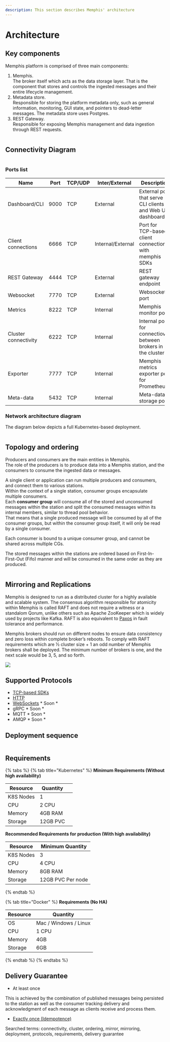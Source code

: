 ```yaml
---
description: This section describes Memphis' architecture
---
```


# Architecture

## Key components

Memphis platform is comprised of three main components:

1. Memphis.\
   The broker itself which acts as the data storage layer. That is the component that stores and controls the ingested messages and their entire lifecycle management.
2. Metadata store.\
   Responsible for storing the platform metadata only, such as general information, monitoring, GUI state, and pointers to dead-letter messages. The metadata store uses Postgres.
3. REST Gateway.\
   Responsible for exposing Memphis management and data ingestion through REST requests.

<figure><img src="../.gitbook/assets/memphis key components.jpeg" alt=""><figcaption></figcaption></figure>

## Connectivity Diagram

<figure><img src="../.gitbook/assets/connectivity.jpeg" alt=""><figcaption></figcaption></figure>

### Ports list

| Name                 | Port | TCP/UDP | Inter/External    | Description                                                    |
| -------------------- | ---- | ------- | ----------------- | -------------------------------------------------------------- |
| Dashboard/CLI        | 9000 | TCP     | External          | External port that serve CLI clients and Web UI dashboard      |
| Client connections   | 6666 | TCP     | Internal/External | Port for TCP-based client connections with memphis SDKs        |
| REST Gateway         | 4444 | TCP     | External          | REST gateway endpoint                                          |
| Websocket            | 7770 | TCP     | External          | Websocket port                                                 |
| Metrics              | 8222 | TCP     | Internal          | Memphis monitor port                                           |
| Cluster connectivity | 6222 | TCP     | Internal          | Internal port for connectiovity between brokers in the cluster |
| Exporter             | 7777 | TCP     | Internal          | Memphis metrics exporter port for Prometheus                   |
| Meta-data            | 5432 | TCP     | Internal          | Meta-data storage port                                         |

### Network architecture diagram

The diagram below depicts a full Kubernetes-based deployment.

<figure><img src="../.gitbook/assets/network diagram.jpeg" alt=""><figcaption></figcaption></figure>

## Topology and ordering

Producers and consumers are the main entities in Memphis.\
The role of the producers is to produce data into a Memphis station, and the consumers to consume the ingested data or messages.

A single client or application can run multiple producers and consumers, and connect them to various stations. \
Within the context of a single station, consumer groups encapsulate multiple consumers.\
Each **consumer group** will consume all of the stored and unconsumed messages within the station and split the consumed messages within its internal members, similar to thread pool behavior. \
That means that a single produced message will be consumed by all of the consumer groups, but within the consumer group itself, it will only be read by a single consumer.

Each consumer is bound to a unique consumer group, and cannot be shared across multiple CGs.

The stored messages within the stations are ordered based on First-In-First-Out (Fifo) manner and will be consumed in the same order as they are produced.

<figure><img src="../.gitbook/assets/Architecture 2 (2).png" alt=""><figcaption></figcaption></figure>

## Mirroring and Replications

Memphis is designed to run as a distributed cluster for a highly available and scalable system. The consensus algorithm responsible for atomicity within Memphis is called RAFT and does not require a witness or a standalom Qorum, unlike others such as Apache ZooKeeper which is widely used by projects like Kafka. RAFT is also equivalent to [Paxos](https://en.wikipedia.org/wiki/Paxos\_\(computer\_science\)) in fault tolerance and performance.

Memphis brokers should run on different nodes to ensure data consistency and zero loss within complete broker’s reboots. To comply with RAFT requirements which are ½ cluster size + 1 an odd number of Memphis brokers shall be deployed. The minimum number of brokers is one, and the next scale would be 3, 5, and so forth.

![](../.gitbook/assets/replications.jpeg)

## Supported Protocols

* [TCP-based SDKs](../client-libraries/nats-jetstream.md)
* [HTTP](https://github.com/memphisdev/memphis-http-proxy)
* [WebSockets](https://github.com/orgs/memphisdev/projects/2/views/1?pane=issue\&itemId=14008452) \* Soon \*
* gRPC \* Soon \*
* MQTT \* Soon \*
* AMQP \* Soon \*

## Deployment sequence

<figure><img src="../.gitbook/assets/deployment.jpeg" alt=""><figcaption></figcaption></figure>

## Requirements

{% tabs %}
{% tab title="Kubernetes" %}
**Minimum Requirements (Without high availability)**

<table><thead><tr><th>Resource</th><th>Quantity</th><th data-hidden></th></tr></thead><tbody><tr><td>K8S Nodes</td><td>1</td><td></td></tr><tr><td>CPU</td><td>2 CPU</td><td></td></tr><tr><td>Memory</td><td>4GB RAM</td><td></td></tr><tr><td>Storage</td><td>12GB PVC</td><td></td></tr></tbody></table>

**Recommended Requirements for production (With high availability)**

| Resource  | Minimum Quantity  |
| --------- | ----------------- |
| K8S Nodes | 3                 |
| CPU       | 4 CPU             |
| Memory    | 8GB RAM           |
| Storage   | 12GB PVC Per node |
{% endtab %}

{% tab title="Docker" %}
**Requirements (No HA)**

| Resource | Quantity              |
| -------- | --------------------- |
| OS       | Mac / Windows / Linux |
| CPU      | 1 CPU                 |
| Memory   | 4GB                   |
| Storage  | 6GB                   |
{% endtab %}
{% endtabs %}

## Delivery Guarantee

* At least once

This is achieved by the combination of published messages being persisted to the station as well as the consumer tracking delivery and acknowledgment of each message as clients receive and process them.

* [Exactly once (Idempotence)](concepts/idempotency.md)

Searched terms: connectivity, cluster, ordering, mirror, mirroring, deployment, protocols, requirements, delivery guarantee
